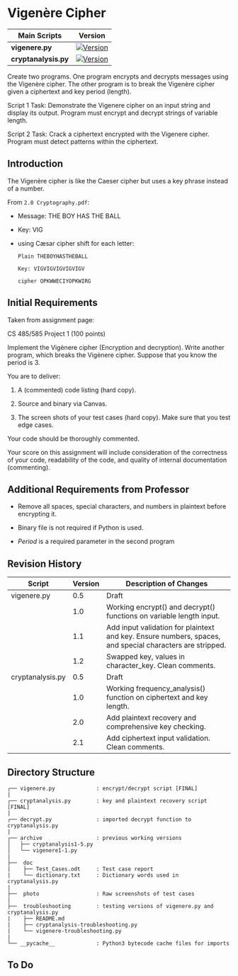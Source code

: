 # Vigenère Cipher

| Main Scripts    | Version    |
|-----|-----|
|**vigenere.py**|[![Version](https://img.shields.io/badge/version-1.2-blue)]()|
|**cryptanalysis.py**|[![Version](https://img.shields.io/badge/version-2.1-orange)]()|

Create two programs. One program encrypts and decrypts messages using the Vigenère cipher.  The other program is to break the Vigenère cipher given a ciphertext and key period (length).

Script 1 Task: Demonstrate the Vigenere cipher on an input string and display its output. Program must encrypt and decrypt strings of variable length.

Script 2 Task: Crack a ciphertext encrypted with the Vigenere cipher.  Program must detect patterns within the ciphertext.

## Introduction
The Vigenère cipher is like the Caeser cipher but uses a key phrase instead of a number.

From `2.0 Cryptography.pdf`:
* Message: THE BOY HAS THE BALL
* Key:      VIG

* using Cæsar cipher shift for each letter:

      Plain THEBOYHASTHEBALL

      Key: VIGVIGVIGVIGVIGV

      cipher OPKWWECIYOPKWIRG



## Initial Requirements
Taken from assignment page:

CS 485/585 Project 1 (100 points)

Implement the Vigènere cipher (Encryption and decryption).
Write another program, which breaks the Vigènere cipher. Suppose that you know the period is 3.

You are to deliver:

1.  A (commented) code listing (hard copy).

2.  Source and binary via Canvas.

3.  The screen shots of your test cases (hard copy). Make sure that you test edge cases.

Your code should be thoroughly commented.

Your score on this assignment will include consideration of the correctness of your code, readability of the code, and quality of internal documentation (commenting).


## Additional Requirements from Professor
* Remove all spaces, special characters, and numbers in plaintext before encrypting it.

* Binary file is not required if Python is used.

* *Period* is a required parameter in the second program

## Revision History

|  Script | Version | Description of Changes |
|  ------ | ------ | ------ |
|  vigenere.py | 0.5 | Draft |  
|   | 1.0 | Working encrypt() and decrypt() functions on variable length input. |
|   | 1.1 | Add input validation for plaintext and key. Ensure numbers, spaces, and special characters are stripped. |
|   | 1.2 | Swapped key, values in character_key. Clean comments. |  
|  cryptanalysis.py | 0.5 | Draft |   
|   | 1.0 | Working frequency_analysis() function on ciphertext and key length. |  
|   | 2.0 | Add plaintext recovery and comprehensive key checking. |
|   | 2.1 | Add ciphertext input validation. Clean comments. |

## Directory Structure

```shell
┌── vigenere.py             : encrypt/decrypt script [FINAL]
|
┌── cryptanalysis.py        : key and plaintext recovery script [FINAL]
|
┌── decrypt.py              : imported decrypt function to cryptanalysis.py
|
┌── archive                 : previous working versions
│   ├── cryptanalysis1-5.py
│   └── vigenere1-1.py
|
├──  doc
|    ├── Test_Cases.odt     : Test case report   
|    └── dictionary.txt     : Dictionary words used in cryptanalysis.py
|
├──  photo                  : Raw screenshots of test cases
|
├──  troubleshooting        : testing versions of vigenere.py and cryptanalysis.py
|    ├── README.md       
|    ├── cryptanalysis-troubleshooting.py
|    └── vigenere-troubleshooting.py     
|
└── __pycache__             : Python3 bytecode cache files for imports
```

## To Do

